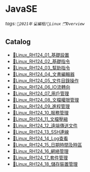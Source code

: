 JavaSE
===
###### tags: `📆2021年` `💻編程/🐧Linux`  `🗂Overview`

Catalog
---
- [🐧Linux_RH124_01_基礎設置](https://hackmd.io/@W3snnHv8TgC_U2ElYL9ATQ/Linux_RH124_01_基礎設置)
- [🐧Linux_RH124_02_基礎指令](https://hackmd.io/@W3snnHv8TgC_U2ElYL9ATQ/Linux_RH124_02_基礎指令)
- [🐧Linux_RH124_03_幫助指令](https://hackmd.io/@W3snnHv8TgC_U2ElYL9ATQ/Linux_RH124_03_幫助指令)
- [🐧Linux_RH124_04_文書編輯器](https://hackmd.io/@W3snnHv8TgC_U2ElYL9ATQ/Linux_RH124_04_文書編輯器)
- [🐧Linux_RH124_05_文件目錄操作](https://hackmd.io/@W3snnHv8TgC_U2ElYL9ATQ/Linux_RH124_05_文件目錄操作)
- [🐧Linux_RH124_06_IO流轉向](https://hackmd.io/@W3snnHv8TgC_U2ElYL9ATQ/Linux_RH124_06_IO流轉向)
- [🐧Linux_RH124_07_用戶管理](https://hackmd.io/@W3snnHv8TgC_U2ElYL9ATQ/Linux_RH124_07_用戶管理)
- [🐧Linux_RH124_08_文檔權限管理](https://hackmd.io/@W3snnHv8TgC_U2ElYL9ATQ/Linux_RH124_08_文檔權限管理)
- [🐧Linux_RH124_09_進程管理](https://hackmd.io/@W3snnHv8TgC_U2ElYL9ATQ/Linux_RH124_09_進程管理)
- [🐧Linux_RH124_10_服務管理](https://hackmd.io/@W3snnHv8TgC_U2ElYL9ATQ/Linux_RH124_10_服務管理)
- [🐧Linux_RH124_11_文檔壓縮](https://hackmd.io/@W3snnHv8TgC_U2ElYL9ATQ/Linux_RH124_11_文檔壓縮)
- [🐧Linux_RH124_12_遠端傳送文件](https://hackmd.io/@W3snnHv8TgC_U2ElYL9ATQ/Linux_RH124_12_遠端傳送文件)
- [🐧Linux_RH124_13_SSH連線](https://hackmd.io/@W3snnHv8TgC_U2ElYL9ATQ/Linux_RH124_13_SSH連線)
- [🐧Linux_RH124_14_Log查看](https://hackmd.io/@W3snnHv8TgC_U2ElYL9ATQ/Linux_RH124_14_Log查看)
- [🐧Linux_RH124_15_日期時間及時區](https://hackmd.io/@W3snnHv8TgC_U2ElYL9ATQ/Linux_RH124_15_日期時間及時區)
- [🐧Linux_RH124_16_網絡管理](https://hackmd.io/@W3snnHv8TgC_U2ElYL9ATQ/Linux_RH124_16_網絡管理)
- [🐧Linux_RH124_17_套件管理](https://hackmd.io/@W3snnHv8TgC_U2ElYL9ATQ/Linux_RH124_17_套件管理)
- [🐧Linux_RH124_18_儲存裝置管理](https://hackmd.io/@W3snnHv8TgC_U2ElYL9ATQ/Linux_RH124_18_儲存裝置管理)